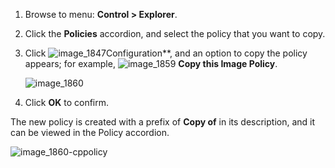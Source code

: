 1. Browse to menu: **Control > Explorer**.

2. Click the **Policies** accordion, and select the policy that you want to copy.

3. Click ![image_1847](../images/1847.png**)Configuration**, and an option to copy the policy appears; for example, ![image_1859](../images/1859.png) **Copy this Image Policy**.

    ![image_1860](../images/1860.png)

4. Click **OK** to confirm.

The new policy is created with a prefix of **Copy of** in its description, and it can be viewed in the Policy accordion.

![image_1860-cppolicy](../images/1860-cppolicy.png)
